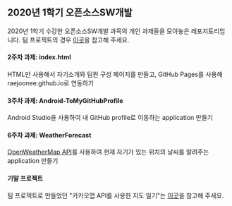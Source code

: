 ## 2020년 1학기 오픈소스SW개발

2020년 1학기 수강한 오픈소스SW개발 과목의 개인 과제들을 모아놓은 레포지토리입니다.
팀 프로젝트의 경우 [이곳](https://github.com/Zigje9/OSS2020)을 참고해 주세요.

#### 2주차 과제: index.html

HTML만 사용해서 자기소개와 팀원 구성 페이지를 만들고, GitHub Pages를 사용해 raejoonee.github.io로 연동하기

#### 3주차 과제: Android-ToMyGitHubProfile

Android Studio을 사용하여 내 GitHub profile로 이동하는 application 만들기

#### 6주차 과제: WeatherForecast

[OpenWeatherMap API](https://openweathermap.org/)를 사용하여 현재 자기가 있는 위치의 날씨를 알려주는 application 만들기

#### 기말 프로젝트

팀 프로젝트로 만들었던 "카카오맵 API를 사용한 지도 일기"는 [이곳](https://github.com/Zigje9/OSS2020)을 참고해 주세요.
